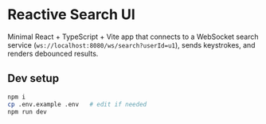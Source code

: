 # Reactive Search UI

Minimal React + TypeScript + Vite app that connects to a WebSocket search service
(`ws://localhost:8080/ws/search?userId=u1`), sends keystrokes, and renders debounced results.

## Dev setup
```bash
npm i
cp .env.example .env   # edit if needed
npm run dev
